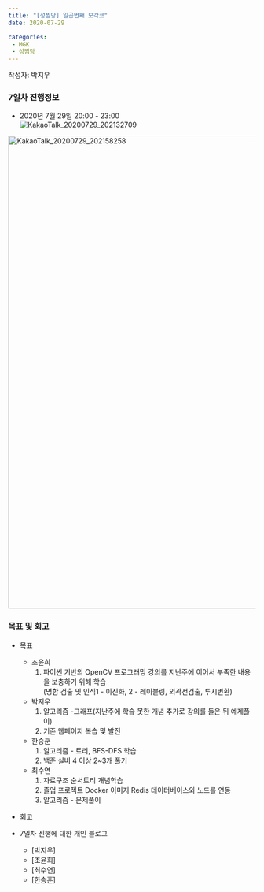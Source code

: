 ```yaml
---
title: "[성찜당] 일곱번째 모각코"
date: 2020-07-29

categories: 
 - MGK
 - 성찜당
--- 
```


작성자: 박지우

### 7일차 진행정보  


+ 2020년 7월 29일 20:00 - 23:00  
![KakaoTalk_20200729_202132709](https://user-images.githubusercontent.com/67006945/88795425-f3b4a780-d1da-11ea-943a-0652e3d18e2c.jpg)


<img width="960" alt="KakaoTalk_20200729_202158258" src="https://user-images.githubusercontent.com/67006945/88795456-0333f080-d1db-11ea-9814-e45c6bd4f224.png">


### 목표 및 회고  
+ 목표  
  - 조윤희
    1. 파이썬 기반의 OpenCV 프로그래밍 강의를 지난주에 이어서 부족한 내용을 보충하기 위해 학습  
       (명함 검출 및 인식1 - 이진화, 2 - 레이블링, 외곽선검출, 투시변환)
  - 박지우
    1. 알고리즘 -그래프(지난주에 학습 못한 개념 추가로 강의를 들은 뒤 예제풀이)
    2. 기존 웹페이지 복습 및 발전
  - 한승훈
    1. 알고리즘 - 트리, BFS-DFS 학습
    2. 백준 실버 4 이상 2~3개 풀기
  - 최수연
    1. 자료구조 순서트리 개념학습
    2. 졸업 프로젝트 Docker 이미지 Redis 데이터베이스와 노드를 연동
    3. 알고리즘 - 문제풀이

  
    
+ 회고  
  
 
   
   
+ 7일차 진행에 대한 개인 블로그  
  - [박지우]
  - [조윤희] 
  - [최수연] 
  - [한승훈]
